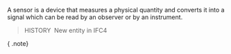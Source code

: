 ﻿A sensor is a device that measures a physical quantity and converts it into a signal which can be read by an observer or by an instrument.

> HISTORY&nbsp; New entity in IFC4

{ .note}
>